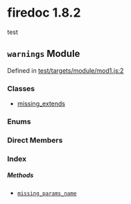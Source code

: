 
# firedoc 1.8.2

test


## `warnings` Module



Defined in [test/targets/module/mod1.js:2](../files/test_targets_module_mod1.js.md#l2)






### Classes
  - [missing_extends](../classes/missing_extends.md)

### Enums


### Direct Members
### Index



##### Methods

  - [`missing_params_name`](#method-missing_params_name) 





